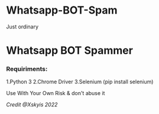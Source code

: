 # Whatsapp-BOT-Spam
Just ordinary <h1> Whatsapp BOT Spammer </h1> 

<h3>Requiriments:</h3>
1.Python 3
2.Chrome Driver
3.Selenium (pip install selenium)

Use With Your Own Risk &  don't abuse it

*Credit @Xskyis 2022*
